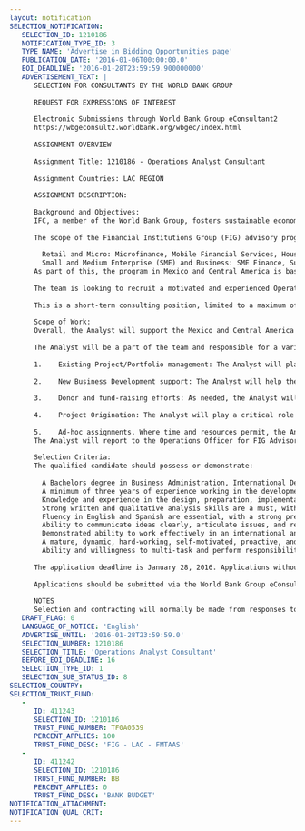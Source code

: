 ```yaml
---
layout: notification
SELECTION_NOTIFICATION: 
   SELECTION_ID: 1210186
   NOTIFICATION_TYPE_ID: 3
   TYPE_NAME: 'Advertise in Bidding Opportunities page'
   PUBLICATION_DATE: '2016-01-06T00:00:00.0'
   EOI_DEADLINE: '2016-01-28T23:59:59.900000000'
   ADVERTISEMENT_TEXT: |
      SELECTION FOR CONSULTANTS BY THE WORLD BANK GROUP
      
      REQUEST FOR EXPRESSIONS OF INTEREST
      
      Electronic Submissions through World Bank Group eConsultant2
      https://wbgeconsult2.worldbank.org/wbgec/index.html
      
      ASSIGNMENT OVERVIEW
      
      Assignment Title: 1210186 - Operations Analyst Consultant
      
      Assignment Countries: LAC REGION
      
      ASSIGNMENT DESCRIPTION:
      
      Background and Objectives:
      IFC, a member of the World Bank Group, fosters sustainable economic growth in developing countries by financing private sector investment, mobilizing capital in the international financial markets, and providing advisory services to businesses and governments. In addition to its investment work in the LAC region, IFC provides various Advisory Services aimed at specific aspects of private sector development, including supporting micro, small and medium-sized enterprises, enhancing access to finance, improving the investment climate, supporting privatization and public-private partnerships, and promoting environmental and social sustainable practices.
      
      The scope of the Financial Institutions Group (FIG) advisory program in LAC is based on the following areas of work: 
      
      	Retail and Micro: Microfinance, Mobile Financial Services, Housing Finance, Rural Finance, Responsible Finance and Insurance.
      	Small and Medium Enterprise (SME) and Business: SME Finance, Sustainable Energy Finance, Agrifinance, Leasing, Trade Finance, Gender, Risk Management and Corporate Governance.
      As part of this, the program in Mexico and Central America is based on the institutional strengthening of financial institutions serving the Micro and SME segments, in the areas indicated above.
      
      The team is looking to recruit a motivated and experienced Operations Analyst to support in managing the teams portfolio of advisory projects for financial institutions (FIs) in Mexico and Central America. 
      
      This is a short-term consulting position, limited to a maximum of 150 billable days during the fiscal year (July  June), with the possibility to create the role into a full-time staff position subject to management approval. 
      
      Scope of Work:
      Overall, the Analyst will support the Mexico and Central America team in the business development, design and management oversight of projects with IFCs existing and potential clients. 
      
      The Analyst will be a part of the team and responsible for a variety of activities as listed below, in addition to any additional ad hoc requests. The Analyst will work on:
      
      1.	Existing Project/Portfolio management: The Analyst will play an active role in assisting the team in managing the existing portfolio of projects/clients. This will include working closely with the project lead on each respective project to ensure all activities during IFCs project cycle are being completed. This can include analysis of project budget versus expenditures, subsequent budget updates, documenting of project status and assisting with drafting appropriate internal reporting requirements, updating of project evaluation indicators and other related activities. 
      
      2.	New Business Development support: The Analyst will help the team in developing a pipeline of future advisory clients. As part of this, the Analyst will have the opportunity to assist in drafting client proposals, which typically includes designing an appropriate project structure as determined by client needs. Should there be an appraisal visit scheduled, the Analyst will support the team in preparation activities in advance of the visit. (ie: agenda setting, materials gathering, logistics planning) In addition, the Analyst may help the team in brainstorming and doing research on potential business opportunities as aligned with IFCs strategic vision and targets. 
      
      3.	Donor and fund-raising efforts: As needed, the Analyst will assist the team in drafting donor reports, which requires synthesis of information on projects which receive donor support. Should there be additional fund-raising related activities required, the Analyst will support the team in determining fund-raising needs for the Mexico/Central America sub-region.
       
      4.	Project Origination: The Analyst will play a critical role in supporting the project lead in project origination. Once a client expresses interest in pursuing an advisory services project with IFC, the Analyst will assist in all activities related to originating and launching the project. This typically will include and is not limited to in-depth project design (ie: defining project activities and scope of work, budget, team structure, monitoring and evaluation logframe and indicator selection), assistance in drafting legal documentation, internal project approval process management, and most importantly following and ensuring all steps during this phase are being completed in a timely manner. 
      
      5.	Ad-hoc assignments. Where time and resources permit, the Analyst may collaborate with other staff on special projects. This may include activities such as contributing to sub-regional strategy development, assistance in coordination with FIG investment services staff, etc. 
      The Analyst will report to the Operations Officer for FIG Advisory Services in Mexico and Central America, and may have some opportunity for regional travel.
      
      Selection Criteria:
      The qualified candidate should possess or demonstrate:
      
      	A Bachelors degree in Business Administration, International Development, Economics or related specialty; Masters degree preferred
      	A minimum of three years of experience working in the development sector, preferably in the financial sector in microfinance, SME banking and/or in consulting firms providing technical assistance to banks and/or microfinance institutions
      	Knowledge and experience in the design, preparation, implementation and monitoring (project cycle) of technical assistance projects
      	Strong written and qualitative analysis skills are a must, with a preference for a candidate who also possesses quantitative analysis skills (or can do basic financial analysis)
      	Fluency in English and Spanish are essential, with a strong preference for someone with native Spanish skills (written and oral) 
      	Ability to communicate ideas clearly, articulate issues, and recommend solutions
      	Demonstrated ability to work effectively in an international and multi-disciplinary team environment across various levels of seniority 
      	A mature, dynamic, hard-working, self-motivated, proactive, and delivery focused individual with a desire to learn and grow; established soft and professional skills are a must
      	Ability and willingness to multi-task and perform responsibilities with limited supervision, under short deadlines at times, and with attention to detail; a person with flexibility to adapt to multiple and changing demands 
      
      The application deadline is January 28, 2016. Applications without a cover letter (1 page max) will not be considered.  Only short-listed candidates will be contacted, and the position will be paid in local currency. Please note that the total size of all attachments should be less than 5MB.  The appointee will be stationed in Mexico City, Mexico. IFCs Recruitment and Employment Policies reflect its strong values for cultural, racial and gender diversity. Citizens of any country are encouraged to apply. Women and minorities are strongly encouraged to apply. 
      
      Applications should be submitted via the World Bank Group eConsultant2 system (preferred option)  https://wbgeconsult2.worldbank.org/wbgec/index.html or sent to LChacon@ifc.org
      
      NOTES
      Selection and contracting will normally be made from responses to this notification.  The consultant will be selected from a shortlist, subject to availability of funding.
   DRAFT_FLAG: 0
   LANGUAGE_OF_NOTICE: 'English'
   ADVERTISE_UNTIL: '2016-01-28T23:59:59.0'
   SELECTION_NUMBER: 1210186
   SELECTION_TITLE: 'Operations Analyst Consultant'
   BEFORE_EOI_DEADLINE: 16
   SELECTION_TYPE_ID: 1
   SELECTION_SUB_STATUS_ID: 8
SELECTION_COUNTRY: 
SELECTION_TRUST_FUND: 
   - 
      ID: 411243
      SELECTION_ID: 1210186
      TRUST_FUND_NUMBER: TF0A0539
      PERCENT_APPLIES: 100
      TRUST_FUND_DESC: 'FIG - LAC - FMTAAS'
   - 
      ID: 411242
      SELECTION_ID: 1210186
      TRUST_FUND_NUMBER: BB
      PERCENT_APPLIES: 0
      TRUST_FUND_DESC: 'BANK BUDGET'
NOTIFICATION_ATTACHMENT: 
NOTIFICATION_QUAL_CRIT: 
---
```

